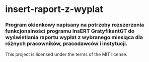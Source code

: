 # insert-raport-z-wyplat

### Program okienkowy napisany na potrzeby rozszerzenia funkcjonalności programu InsERT GratyfikantGT do wyświetlania raportu wypłat z wybranego miesiąca dla różnych pracowników, pracodawców i instytucji.

This project is licensed under the terms of the MIT license.
